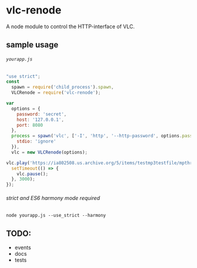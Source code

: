 # vlc-renode
A node module to control the HTTP-interface of VLC.

## sample usage
###### `yourapp.js`
```javascript
"use strict";
const
  spawn = require('child_process').spawn,
  VLCRenode = require('vlc-renode');

var
  options = {
    password: 'secret',
    host: '127.0.0.1',
    port: 8080
  },
  process = spawn('vlc', ['-I', 'http', '--http-password', options.password, '--http-port', options.port], {
    stdio: 'ignore'
  }),
  vlc = new VLCRenode(options);

vlc.play('https://ia802508.us.archive.org/5/items/testmp3testfile/mpthreetest.mp3').then(() => {
  setTimeout(() => {
    vlc.pause();
  }, 3000);
});
```
###### strict and ES6 harmony mode required
```
node yourapp.js --use_strict --harmony
```

## TODO:
* events
* docs
* tests
